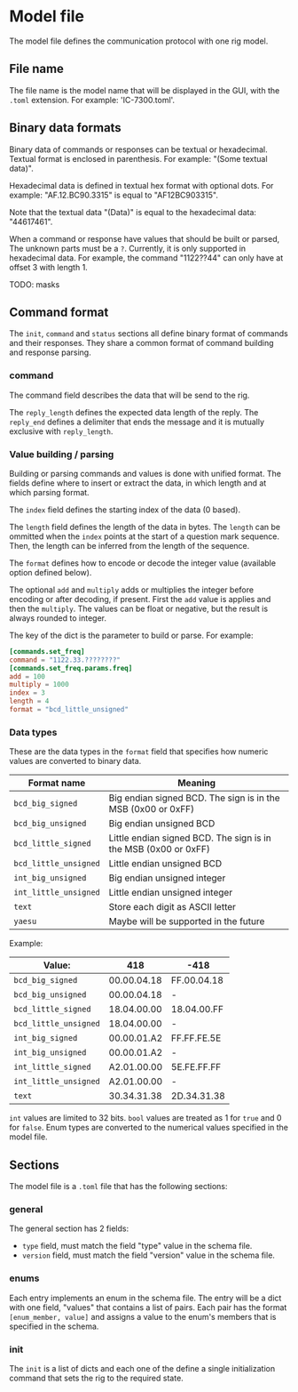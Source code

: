 # Model file
The model file defines the communication protocol with one rig model.

## File name
The file name is the model name that will be displayed in the GUI, with the `.toml` extension.
For example: 'IC-7300.toml'.

## Binary data formats
Binary data of commands or responses can be textual or hexadecimal.
Textual format is enclosed in parenthesis. For example: "(Some textual data)".

Hexadecimal data is defined in textual hex format with optional dots.
For example: "AF.12.BC90.3315" is equal to "AF12BC903315".

Note that the textual data "(Data)" is equal to the hexadecimal data: "44617461".

When a command or response have values that should be built or parsed,
The unknown parts must be a `?`. Currently, it is only supported in hexadecimal data.
For example, the command "1122??44" can only have at offset 3 with length 1.

TODO: masks

## Command format
The `init`, `command` and `status` sections all define binary format of commands and their responses.
They share a common format of command building and response parsing.

### command
The command field describes the data that will be send to the rig.

The `reply_length` defines the expected data length of the reply.
The `reply_end` defines a delimiter that ends the message and it is mutually exclusive with `reply_length`.

### Value building / parsing
Building or parsing commands and values is done with unified format.
The fields define where to insert or extract the data, in which length and at which parsing format.

The `index` field defines the starting index of the data (0 based).

The `length` field defines the length of the data in bytes.
The `length` can be ommitted when the `index` points at the start of a question mark sequence.
Then, the length can be inferred from the length of the sequence.

The `format` defines how to encode or decode the integer value (available option defined below).

The optional `add` and `multiply` adds or multiplies the integer before encoding or after decoding, if present.
First the `add` value is applies and then the `multiply`.
The values can be float or negative, but the result is always rounded to integer.

The key of the dict is the parameter to build or parse.
For example:

```toml
[commands.set_freq]
command = "1122.33.????????"
[commands.set_freq.params.freq]
add = 100
multiply = 1000
index = 3
length = 4
format = "bcd_little_unsigned"
```

### Data types
These are the data types in the `format` field that specifies how numeric values are converted to binary data.

| Format name           | Meaning                                                          |
|-----------------------|------------------------------------------------------------------|
| `bcd_big_signed`      | Big endian signed BCD. The sign is in the MSB (0x00 or 0xFF)     |
| `bcd_big_unsigned`    | Big endian unsigned BCD                                          |
| `bcd_little_signed`   | Little endian signed BCD. The sign is in the MSB (0x00 or 0xFF)  |
| `bcd_little_unsigned` | Little endian unsigned BCD                                       |
| `int_big_unsigned`    | Big endian unsigned integer                                      |
| `int_little_unsigned` | Little endian unsigned integer                                   |
| `text`                | Store each digit as ASCII letter                                 |
| `yaesu`               | Maybe will be supported in the future                            |


Example:

Value:                |     418     |    -418
----------------------|-------------|------------
`bcd_big_signed`      | 00.00.04.18 | FF.00.04.18
`bcd_big_unsigned`    | 00.00.04.18 | -
`bcd_little_signed`   | 18.04.00.00 | 18.04.00.FF
`bcd_little_unsigned` | 18.04.00.00 | -
`int_big_signed`      | 00.00.01.A2 | FF.FF.FE.5E
`int_big_unsigned`    | 00.00.01.A2 | -
`int_little_signed`   | A2.01.00.00 | 5E.FE.FF.FF
`int_little_unsigned` | A2.01.00.00 | -
`text`                | 30.34.31.38 | 2D.34.31.38

`int` values are limited to 32 bits. `bool` values are treated as 1 for `true` and 0 for `false`.
Enum types are converted to the numerical values specified in the model file.

## Sections
The model file is a `.toml` file that has the following sections:

### general
The general section has 2 fields:
  * `type` field, must match the field "type" value in the schema file.
  * `version` field, must match the field "version" value in the schema file.

### enums
Each entry implements an enum in the schema file. The entry will be a dict with one field, "values"
that contains a list of pairs. Each pair has the format `[enum_member, value]` and assigns a value to the enum's
members that is specified in the schema.

### init
The `init` is a list of dicts and each one of the define a single initialization command that
sets the rig to the required state.
